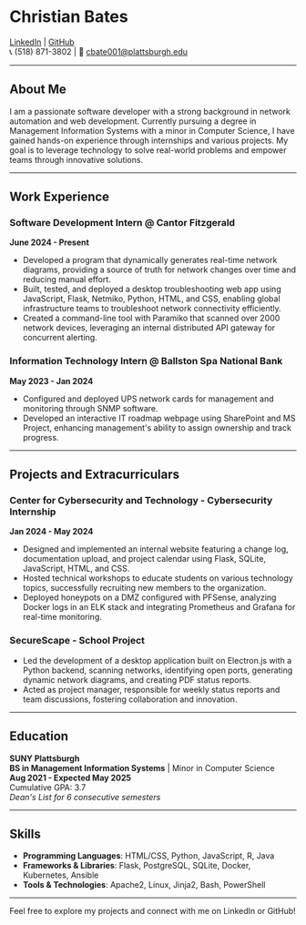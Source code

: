 # Christian Bates

[LinkedIn](https://www.linkedin.com/in/christianbates02/) | [GitHub](https://github.com/cjbates02)  
📞 (518) 871-3802 | 📧 cbate001@plattsburgh.edu

---

## About Me

I am a passionate software developer with a strong background in network automation and web development. Currently pursuing a degree in Management Information Systems with a minor in Computer Science, I have gained hands-on experience through internships and various projects. My goal is to leverage technology to solve real-world problems and empower teams through innovative solutions.

---

## Work Experience

### Software Development Intern @ Cantor Fitzgerald
**June 2024 - Present**
- Developed a program that dynamically generates real-time network diagrams, providing a source of truth for network changes over time and reducing manual effort.
- Built, tested, and deployed a desktop troubleshooting web app using JavaScript, Flask, Netmiko, Python, HTML, and CSS, enabling global infrastructure teams to troubleshoot network connectivity efficiently.
- Created a command-line tool with Paramiko that scanned over 2000 network devices, leveraging an internal distributed API gateway for concurrent alerting.

### Information Technology Intern @ Ballston Spa National Bank
**May 2023 - Jan 2024**
- Configured and deployed UPS network cards for management and monitoring through SNMP software.
- Developed an interactive IT roadmap webpage using SharePoint and MS Project, enhancing management's ability to assign ownership and track progress.

---

## Projects and Extracurriculars

### Center for Cybersecurity and Technology - Cybersecurity Internship
**Jan 2024 - May 2024**
- Designed and implemented an internal website featuring a change log, documentation upload, and project calendar using Flask, SQLite, JavaScript, HTML, and CSS.
- Hosted technical workshops to educate students on various technology topics, successfully recruiting new members to the organization.
- Deployed honeypots on a DMZ configured with PFSense, analyzing Docker logs in an ELK stack and integrating Prometheus and Grafana for real-time monitoring.

### SecureScape - School Project
- Led the development of a desktop application built on Electron.js with a Python backend, scanning networks, identifying open ports, generating dynamic network diagrams, and creating PDF status reports.
- Acted as project manager, responsible for weekly status reports and team discussions, fostering collaboration and innovation.

---

## Education

**SUNY Plattsburgh**  
**BS in Management Information Systems** | Minor in Computer Science  
**Aug 2021 - Expected May 2025**  
Cumulative GPA: 3.7  
*Dean's List for 6 consecutive semesters*

---

## Skills
- **Programming Languages**: HTML/CSS, Python, JavaScript, R, Java
- **Frameworks & Libraries**: Flask, PostgreSQL, SQLite, Docker, Kubernetes, Ansible
- **Tools & Technologies**: Apache2, Linux, Jinja2, Bash, PowerShell

---

Feel free to explore my projects and connect with me on LinkedIn or GitHub!
